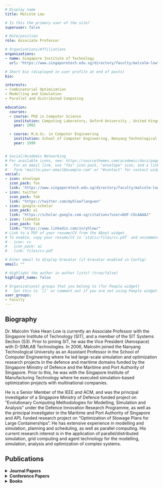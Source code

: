 ```yaml
---
# Display name
title: Malcolm Low

# Is this the primary user of the site?
superuser: false

# Role/position
role: Associate Professor

# Organizations/Affiliations
organizations:
- name: Singapore Institute of Technology
  url: "https://www.singaporetech.edu.sg/directory/faculty/malcolm-low"

# Short bio (displayed in user profile at end of posts)
bio: 

interests:
- Combinatorial Optimization
- Modelling and Simulation
- Parallel and Distributed Computing

education:
  courses:
  - course: PhD in Computer Science
    institution: Computing Laboratory, Oxford University , United Kingdom
    year: 2002

  - course: M.A.Sc. in Computer Engineering
    institution: School of Computer Engineering, Nanyang Technological University , Singapore
    year: 1999


# Social/Academic Networking
# For available icons, see: https://sourcethemes.com/academic/docs/page-builder/#icons
#   For an email link, use "fas" icon pack, "envelope" icon, and a link in the
#   form "mailto:your-email@example.com" or "#contact" for contact widget.
social:
- icon: envelope
  icon_pack: fas
  link: 'https://www.singaporetech.edu.sg/directory/faculty/malcolm-low'
- icon: twitter
  icon_pack: fab
  link: "https://twitter.com/myhlow?lang=en"
- icon: google-scholar
  icon_pack: ai
  link: "https://scholar.google.com.sg/citations?user=bDF-COcAAAAJ"
- icon: linkedin
  icon_pack: fab
  link: "https://www.linkedin.com/in/yhlow/"
# Link to a PDF of your resume/CV from the About widget.
# To enable, copy your resume/CV to `static/files/cv.pdf` and uncomment the lines below.
# - icon: cv
#   icon_pack: ai
#   link: files/cv.pdf

# Enter email to display Gravatar (if Gravatar enabled in Config)
email: ""

# Highlight the author in author lists? (true/false)
highlight_name: false

# Organizational groups that you belong to (for People widget)
#   Set this to `[]` or comment out if you are not using People widget.
user_groups:
- Faculty
---
```


## <span style="font-size: 1.25rem  ;">**Biography**</span>

<span style="font-size: 0.9rem  ;">Dr. Malcolm Yoke Hean Low is currently an Associate Professor with the Singapore Institute of Technology (SIT), and a member of the SIT Systems Section (S3). Prior to joining SIT, he was the Vice President (Aerospace) with D-SIMLAB Technologies. In 2006, Malcolm joined the Nanyang Technological University as an Assistant Professor in the School of Computer Engineering where he led large-scale simulation and optimization research projects in the defence and maritime domains funded by the Singapore Ministry of Defence and the Maritime and Port Authority of Singapore. Prior to this, he was with the Singapore Institute of Manufacturing Technology where he executed simulation-based optimization projects with multinational companies.

He is a Senior Member of the IEEE and ACM, and was the principal investigator of a Singapore Ministry of Defence funded project on “Evolutionary Computing Methodologies for Modelling, Simulation and Analysis” under the Defence Innovation Research Programme, as well as the principal investigator in the Maritime and Port Authority of Singapore and APL funded research project on “Optimization of Stowage Plans for Large Containerships”. He has extensive experience in modelling and simulation, planning and scheduling, as well as parallel computing. His current research interest is in the application of parallel/distributed simulation, grid computing and agent technology for the modelling, simulation, analysis and optimization of complex systems.</span>

## <span style="font-size: 1.25rem  ;">**Publications**</span>
<details>
  <summary><strong>Journal Papers</strong></summary>

  - <span style="font-size: 0.9rem;">Shin Siang Choong, Li-Pei Wong, Malcolm Yoke Hean Low, Chin Soon Chong, “A Bee Colony Optimization Algorithm with a Sequential-Pattern-Mining-based Pruning Strategy for the Traveling Salesman Problem”, International Journal of Bio-Inspired Computation, Vol. 15, No. 4, pp. 239-253, July 2020.</span>
  - <span style="font-size: 0.9rem;">Mojtaba Shakeri, Malcolm Yoke Hean Low, Stephen John Turner, Eng Wah Lee, “An Efficient Incremental Evaluation Function for Optimizing Truck Scheduling in a Resource-constrained Crossdock Using Metaheuristics”, Expert Systems with Applications, Vol. 45, No. 1, pp. 172-184, March 2016.</span>
  - <span style="font-size: 0.9rem;">Mojtaba Shakari, Malcolm Yoke Hean Low, Stephen John Turner, Eng Wah Lee. ""A Robust Two-Phase Heuristic Algorithm for the Truck Scheduling Problem in a Resource-Constrained Crossdock Computers & Operations Research"". Computers & Operations Research, Vol. 39, No. 11, pp. 2564-2577, 2012.</span>
  - <span style="font-size: 0.9rem;">Fanchao Zeng, James Decraene, Malcolm Yoke Hean Low, Suiping Zhou, Wentong Cai. ""Evolving Optimal and Diversified Military Operational Plan for Computational Red Teaming"". IEEE Systems Journal. Vol. 6, No. 3, pp. 499-509, September 2012.</span>
  - <span style="font-size: 0.9rem;">Fanchao Zeng, James Decraene, Malcolm Yoke Hean Low, Suiping Zhou, Wentong Cai. "Diversity-driven Self-Adaptation in Evolutionary Algorithms" Intelligent Control and Computer Engineering, Lecture Notes in Electrical Engineering Series, Volume 70, pp. 95-106, 2011.</span>
  - <span style="font-size: 0.9rem;">Xi Guo, Shell Ying Huang, Wen Jing Hsu and Malcolm Yoke Hean Low. ""Dynamic Yard Crane Dispatching in Container Terminals with Predicted Vehicle Arrival Information"". Advanced Engineering Informatics, Vol. 35, No. 3, pp. 472-484, August 2011.</span>
  - <span style="font-size: 0.9rem;">Malcolm Yoke Hean Low, Min Zeng, Wen Jing Hsu, Shell Ying Huang, Fan Liu and Cho Aye Win. ""Improving Safety and Stability of Large Containerships in Automated Stowage Planning"". IEEE System Journal, Vol. 5, No. 1, pp. 50-60, March 2011.</span>
  - <span style="font-size: 0.9rem;">Li-Pei Wong, Chi Yung Puan, Malcolm Yoke Hean Low, Chin Soon Chong, Yi Wen Wong. ""Bee Colony Optimization Algorithm with Big Valley Landscape Exploitation for Job Shop Scheduling Problems"". International Journal of Bio-Inspired Computing, Vol. 2, No. 2, pp. 85-99, 2010.</span>
  - <span style="font-size: 0.9rem;">Hequen Sun, Malcolm Yoke Hean Low, Wenjing Hsu and Jagath Rajapakse, ""RecMotif: A Novel Fast Algorithm for Weak Motif Discovery"", BMC Bioinformatics, Vol. 11, Suppl. 11:S8, 2010.</span>
  - <span style="font-size: 0.9rem;">Sui Ping Zhou, Dan Chen, Wentong Cai, Lin Bo Luo, Malcolm Yoke Hean Low, Feng Tian, Su Haan Tay, Wee Sze Ong and Benjamin D. Hamilton, ""Crowd Modeling and Simulation Technologies"". ACM Transactions on Modeling and Computer Simulation (TOMACS), Vol. 20, No. 4, October 2010.</span>
  - <span style="font-size: 0.9rem;">Muzhou Xiong, Michael Lees, Wentong Cai, Suiping Zhou and Malcolm Yoke Hean Low. ""Analysis of an Efficient Rule-based Motion Planning System for Simulating Human Crowds"". The Visual Computer, Vol. 26, No. 5, pp. 367-383, May 2010.</span>
  - <span style="font-size: 0.9rem;">Zhengping Li, Malcolm Yoke Hean Low and Yan Guan Lim. ""Optimal Decision-making on Product Allocation for Crossdocking and Warehousing Operations"". International Journal of Services Operations and Informatics, Vol. 4, No.4, pp. 352–365, 2009.</span>
  - <span style="font-size: 0.9rem;">Li Pei Wong, Malcolm Yoke Hean Low and Chin Soon Chong. ""Bee Colony Optimization with Local Search for Traveling Salesman Problem"". International Journal on Artificial Intelligence Tools, Vol. 19, No. 3, pp. 305-334, 2010. 2009.</span>
  - <span style="font-size: 0.9rem;">Linbo Luo, Suiping Zhou, Wentong Cai, Malcolm Yoke Hean Low, Feng Tian, Yongwei Wang and Xian Xiao. ""Agent-based Human Behavior Modeling for Crowd Simulation"". Computer Animation and Virtual World, Vol. 19, No. 3-4, pp. 271-281, 2008.</span>
  - <span style="font-size: 0.9rem;">Peter Lendermann, Stephen John Turner, Malcolm Yoke Hean Low, Boon Ping Gan, Nirupam Julka, Lai Peng Chan, Wen-tong Cai, Loo Hay Lee, E. P. Chew, S. Y. Teng and L. F. McGinnis. ""An Integrated and Adaptive Decision-Support Framework for High-Tech Manufacturing and Service Networks"", Journal of Simulation, Vol. 1/2, pp. 69-79, 2007.</span>
  - <span style="font-size: 0.9rem;">Simon J. E. Taylor, Xiaoguang Wang, Stephen John Turner and Malcolm Yoke Hean Low, ""Integrating Heterogeneous Distributed COTS Discrete-Event Simulation Packages: An Emerging Standards-based Approach"", IEEE Transactions on System, Man and Cybernetics. Part A: Systems and Humans, Vol. 36, No. 1, pp. 109-122, Jan 2006.</span>
  - <span style="font-size: 0.9rem;">Malcolm Yoke Hean Low, Boon Ping Gan, Junhu Wei, Xiao-Guang Wang, Stephen John Turner and Wen-tong Cai. ""Shared State Synchronization for HLA-Based Distributed Simulation"", Simulation: Transactions of the Society for Modeling and Simulation International, Vol. 82, No. 8, pp. 511-521, August 2006.</span>
  - <span style="font-size: 0.9rem;">Xiaoguang Wang, Stephen John Turner, Malcolm Yoke Hean Low, and Boon Ping Gan. ""Optimistic Synchronization in HLA Based Distributed Simulation"", Simulation: Transactions of the Society for Modeling and Simulation International, Vol. 81, No. 4, pp. 279-291, July 2005.</span>
  - <span style="font-size: 0.9rem;">Dan Chen, Stephen John Turner, Wentong Cai, Boon Ping Gan, Malcolm Yoke Hean Low, ""Algorithms for HLA-based Distributed Simulation Cloning"", ACM Transactions on Modeling and Computer Simulation, Vol. 15, Issue 4, pp 316-345, Oct. 2005.</span>
  - <span style="font-size: 0.9rem;">Wentong Cai, Zijing Yuan, Malcolm Yoke Hean Low and Stephen John Turner. ""Federate Migration in HLA-based Simulation"", Future Generation Computer Systems, Vol. 21, No. 1, pp. 87-95, Jan 2005.</span>
  - <span style="font-size: 0.9rem;">Boon Ping Gan, Yoke Hean Low, Wentong Cai, Stephen J. Turner, Sanjay Jain, Wen Jing Hsu, Shell Ying Huang. “The Development of Conservative Super-step Protocols for Shared Memory Multiprocessor Systems”, Parallel and Distributed Computing Practices, 2001, Vol. 4, No. 1, pp. 1-17.</span>
  - <span style="font-size: 0.9rem;">Yoke-Hean Low, Chu-Cheow Lim, Wentong Cai, Shell-Ying Huang, Wen-Jing Hsu, Sanjay Jain, and Stephen J. Turner. ""Survey of Languages and Runtime Libraries for Parallel Discrete Event Simulation"", Simulation and Transactions of the Society for Computer Simulation (SCS), Joint Special Issue on Parallel and Distributed Simulation, Vol. 72, No. 3, March 1999, pp. 170-186.</span>
  - <span style="font-size: 0.9rem;">Alfred CK Heng, Malcolm YH Low, ""Loop Parallelisation Tool for Message-Passing Systems"", Microprocessors and Microsystems Journal, M20/07, pp. 409-421, March 1997.</span>
</details>
<details>
  <summary><strong>Conference Papers</strong></summary>
  - <span style="font-size: 0.9rem ;">David Lin and Malcolm Yoke Hean Low, “Concept Design of a System Architecture for a Manufacturing Cyber-physical Digital Twin System”, 2020 International Conference on Industrial Engineering & Engineering Management (IEEM2020), 14-17 December 2020, Singapore.</span>

  - <span style="font-size: 0.9rem ;">Sim Mun Hon, Malcolm Yoke Hean Low, Chin Soon Chong, and Mojtaba Shakeri, “Job Shop Scheduling Problem Neural Network Solver with Dispatching Rules,”, 2020 International Conference on Industrial Engineering and Engineering Management (IEEM2020), 14-17 December 2020, Singapore.</span>

  - <span style="font-size: 0.9rem ;">Weidong Lin and Malcolm Yoke Hean Low, “Concept and Implementation of a Cyber-physical Digital Twin for a SMT Line”, In Proceedings of the 2019 International Conference on Industrial Engineering & Engineering Management (IEEM2019), pp. 1455-1459, 15-18 December 2019, Macau.</span>

  - <span style="font-size: 0.9rem ;">Weidong Lin, Malcolm Yoke Hean Low, Yih Tng Chong and Ching Leong Teo, “Application of SIRI for Industry 4.0 Maturity Assessment and Analysis”, In Proceedings of the 2019 International Conference on Industrial Engineering & Engineering Management (IEEM2019), 15-18 December 2019, Macau.</span>

  - <span style="font-size: 0.9rem ;">Kian Ann Chan, Mack Jia Jia Pan, Beng Tee Chua, Xiu Ming Hu and Malcolm Yoke Hean Low, “Resources Optimisation in New Hospital Central Kitchen Design – A Discrete Event Simulation Approach”, In Proceedings of the 19th Asia Simulation Conference (AsiaSim 2019), pp. 251-259, 30 October – 1 November 2019, Singapore.</span>

  - <span style="font-size: 0.9rem ;">Samuel Seah, Detlev Remy and Malcolm Yoke Hean Low, “Hotel Revenue Management Simulation System (HRMSS)”, In Proceedings of the 20th IEEE/ACIS International Conference on Software Engineering, Artificial Intelligence, Networking and Parallel/Distributed Computing (SNPD 2019), 8-11 July 2019, Toyama, Japan.</span>

  - <span style="font-size: 0.9rem ;">Larry Ruohua Zhu, Jun Hong Tong, Malcolm Yoke Hean Low, Ben Hsin Lau, Mary Xiaorong Chen and Zhengkui Wang, “An Automated Staff Roster Planning System (SRPS) For Healthcare Industry”, In Proceedings of the 20th IEEE/ACIS International Conference on Software Engineering, Artificial Intelligence, Networking and Parallel/Distributed Computing (SNPD 2019), pp. 167-172, 8-11 July 2019, Toyama, Japan.</span>

  - <span style="font-size: 0.9rem ;">Weidong Lin, Malcolm Yoke Hean Low, Yih Tng Chong and Ching Leong Teo. “Integrated Cyber Physical Simulation Modelling Environment for Manufacturing 4.0”, in Proceedings of the 2018 IEEE International Conference on Industrial Engineering and Engineering Management (IEEM). pp. 1861-1865, December 16-19, 2018, Bangkok, Thailand.</span>

  - <span style="font-size: 0.9rem ;">Wei Jie Phua, Malcolm Yoke Hean Low, Neelakantam Venkatarayalu and Jared Koh, “NFC-based Smart Notification System for Hospital Discharge Process and Bed Management”, In Proceedings of the IEEE International Conference on Service Operations and Logistics, and Informatics (SOLI 2018). pp. 143-147, July 31 – August 2, 2018, Singapore.</span>

  - <span style="font-size: 0.9rem ;">Peter Lendermann, Annamalai Thirunavukkarasu, Malcolm Yoke Hean Low and Leon F. McGinnis. “Initial Provisioning and Spare Parts Inventory Network Optimisation in a Multi-Maintenance Base Environment”, In Proceedings of the 2012 Winter Simulation Conference. pp. 1445-1454, December 9-12, 2012, Berlin, Germany.</span>

  - <span style="font-size: 0.9rem ;">Nasri Othman, James Decraene, Wentong Cai, Nan Hu, Malcolm Yoke Hean Low, and Alexandre Gouaillard. “Simulation-based Optimization of StarCraft Tactical AI through Evolutionary Computation”, In Proceedings of the 2012 IEEE Conference on Computational Intelligence and Games. pp. 394-401, September 11-14, 2012, Granada, Spain.</span>

  - <span style="font-size: 0.9rem ;">Fanchao Zeng, Decraene James, Malcolm Yoke Hean Low, Wentong Cai and Philip Hingston. “Studies of Pareto-based Multi-objective Competitive Coevolutionary Dynamics”. In Proceedings of the 2011 IEEE Congress on Evolutionary Computation. pp. 2383-2390, June 5-8, 2011, New Orleans, Louisiana, USA.</span>

  - <span style="font-size: 0.9rem ;">Fanchao Zeng, James Decraene, Malcolm Low, Wentong Cai, Suiping Zhou and Philip Hingston. “High-dimensional Objective-based Data Farming”. In Proceedings of the 2011 IEEE Symposium on Computational Intelligence for Security and Defence Applications. pp. 80-87, 11-15 April 2011, Paris, France.</span>

  - <span style="font-size: 0.9rem ;">James Decraene, Malcolm Yoke Hean Low, Fanchao Zeng, Suiping Zhou and Wentong Cai, “Automated Modeling and Analysis of Agent-based Simulations using the CASE Framework”, 2010 11th International Conference on Control, Automation, Robotics and Vision (ICARCV 2010). pp. 346-351, December 5-8th, 2010, Singapore.</span>

  - <span style="font-size: 0.9rem ;">Min Zeng, Malcolm Yoke Hean Low, Wen Jing Hsu, Shell Ying Huang, Fan Liu and Cho Aye Win. “Automated Stowage Planning for Large Containership with Improved Safety and Stability”. In Proceedings of the 2010 Winter Simulation Conference. pp. 1976-1989, December 5-8th, 2010, Baltimore, MD, USA.</span>

  - <span style="font-size: 0.9rem ;">James Decraene, Mahinthan Chandramohan, Malcolm Yoke Hean Low and Chwee Seng Choo. “Evolvable Simulations Applied to Automated Red Teaming: A Preliminary Study”. In Proceedings of the 2010 Winter Simulation Conference. pp. 1444-1455, December 5-8th, 2010, Baltimore, MD, USA.</span>

  - <span style="font-size: 0.9rem ;">Hequen Sun, Malcolm Yoke Hean Low, Wenjing Hsu and Jagath Rajapakse, “ListMotif: A Time and Memory Efficient Algorithm for Weak Motif Discovery”, IEEE 2010 International Conference on Intelligent Systems and Knowledge Engineering (ISKE2010), November 15-16, 2010, Hangzhou, China.</span>

  - <span style="font-size: 0.9rem ;">Mojtaba Shakeri, Malcolm Yoke Hean Low, and Eng Wah Lee, “Development of a Novel Resource-Constrained Crossdocking Model for the Truck Scheduling Problem”, 15th IEEE International Conference on Emerging Technologies and Factory Automation, pp. 1-9, September 15-16, 2010, Bilbao, Spain.</span>

  - <span style="font-size: 0.9rem ;">James Decraene, Yong Yong Cheng, Malcolm Yoke Hean Low, Suiping Zhou and Wentong Cai. “Evolving Agent-based Simulations in the Clouds.” Proceedings of Third International Workshop on Advanced Computational Intelligence (IWACI2010), pp. 244 – 249, August 25-27, 2010, Suzhou, Jiangsu, China.</span>

  - <span style="font-size: 0.9rem ;">Fanchao Zeng, James Decraene, Malcolm Yoke Hean Low, Philip Hingston, Wentong Cai, Suiping Zhou, Mahinthan Chandramohan. “Autonomous Bee Colony Optimization for Multi-objective Function”. In Proceedings of the 2010 IEEE World Congress on Computational Intelligence, pp. 1-8, July 18-23, 2010, Barcelona, Spain.</span>

  - <span style="font-size: 0.9rem ;">Mojtaba Shakeri, Malcolm Yoke Hean Low, Zhengping Li, Eng Wah Lee, “Two Efficient Constructive Heuristics for Scheduling Trucks at Crossdocking Terminals”, 2010 IEEE International Conference on Service Operations and Logistics, and Informatics, pp. 177-182, July 15-17, 2010, Qingdao, China.</span>

  - <span style="font-size: 0.9rem ;">Muzhou Xiong, Michael Lees, Wentong Cai, Suiping Zhou, Malcolm Yoke Hean Low. “Hybrid Modelling of Crowd Simulation”. In Proceedings of the International Conference on Computational Science 2010 (ICCS 2010), Amsterdam, the Netherlands, May 31 – Jun 2, 2010.</span>

  - <span style="font-size: 0.9rem ;">James Decraene, Malcolm Yoke Hean Low, Fanchao Zeng, Suiping Zhou and Wentong Cai. “Research Advances in Automated Red Teaming”. In Proceedings of the 2010 Military Modelling & Simulation Symposium. pp. 145-152, April 11-15, 2010, Orlando, FL, USA.</span>

  - <span style="font-size: 0.9rem ;">James Decraene, Mark Anderson and Malcolm Yoke Hean Low. “Maritime Counter-Piracy Study using Agent-Based Simulations”. In Proceedings of the 2010 Annual Simulation Symposium. pp. 82-89, April 11-15, 2010, Orlando, FL, USA.</span>

  - <span style="font-size: 0.9rem ;">Min Zeng, Malcolm Yoke Hean Low, Wen Jing Hsu, Shell Ying Huang, Fan Liu and Cho Aye Win. “Improving Ship Stability in Automated Stowage Planning for Large Containerships”. In Proceedings of the 2010 IAENG International Conference on Industrial Engineering. pp. 1838-1843, 17-19 March, 2010, Hong Kong.</span>

  - <span style="font-size: 0.9rem ;">James Decraene, Mahinthan Chandramohan, Malcolm Yoke Hean Low and Chwee Seng Choo. “Evolvable Simulations Applied to Automated Red Teaming: A Preliminary Study”. In Proceedings of the 2010 Winter Simulation Conference. pp. 1444-1455, December 5-8th, 2010, Baltimore, MD, USA.</span>

  - <span style="font-size: 0.9rem ;">Hequen Sun, Malcolm Yoke Hean Low, Wenjing Hsu and Jagath Rajapakse, “ListMotif: A Time and Memory Efficient Algorithm for Weak Motif Discovery”, IEEE 2010 International Conference on Intelligent Systems and Knowledge Engineering (ISKE2010), November 15-16, 2010, Hangzhou, China.</span>

  - <span style="font-size: 0.9rem ;">Mojtaba Shakeri, Malcolm Yoke Hean Low, and Eng Wah Lee, “Development of a Novel Resource-Constrained Crossdocking Model for the Truck Scheduling Problem”, 15th IEEE International Conference on Emerging Technologies and Factory Automation, pp. 1-9, September 15-16, 2010, Bilbao, Spain.</span>

  - <span style="font-size: 0.9rem ;">James Decraene, Yong Yong Cheng, Malcolm Yoke Hean Low, Suiping Zhou and Wentong Cai. “Evolving Agent-based Simulations in the Clouds.” Proceedings of Third International Workshop on Advanced Computational Intelligence (IWACI2010), pp. 244 – 249, August 25-27, 2010, Suzhou, Jiangsu, China.</span>

  - <span style="font-size: 0.9rem ;">Fanchao Zeng, James Decraene, Malcolm Yoke Hean Low, Philip Hingston, Wentong Cai, Suiping Zhou, Mahinthan Chandramohan. “Autonomous Bee Colony Optimization for Multi-objective Function”. In Proceedings of the 2010 IEEE World Congress on Computational Intelligence, pp. 1-8, July 18-23, 2010, Barcelona, Spain.</span>

  - <span style="font-size: 0.9rem ;">Mojtaba Shakeri, Malcolm Yoke Hean Low, Zhengping Li, Eng Wah Lee, “Two Efficient Constructive Heuristics for Scheduling Trucks at Crossdocking Terminals”, 2010 IEEE International Conference on Service Operations and Logistics, and Informatics, pp. 177-182, July 15-17, 2010, Qingdao, China.</span>

  - <span style="font-size: 0.9rem ;">Muzhou Xiong, Michael Lees, Wentong Cai, Suiping Zhou, Malcolm Yoke Hean Low. “Hybrid Modelling of Crowd Simulation”. In Proceedings of the International Conference on Computational Science 2010 (ICCS 2010), Amsterdam, the Netherlands, May 31 – Jun 2, 2010.</span>

  - <span style="font-size: 0.9rem ;">James Decraene, Malcolm Yoke Hean Low, Fanchao Zeng, Suiping Zhou and Wentong Cai. “Research Advances in Automated Red Teaming”. In Proceedings of the 2010 Military Modelling & Simulation Symposium. pp. 145-152, April 11-15, 2010, Orlando, FL, USA.</span>

  - <span style="font-size: 0.9rem ;">James Decraene, Mark Anderson and Malcolm Yoke Hean Low. “Maritime Counter-Piracy Study using Agent-Based Simulations”. In Proceedings of the 2010 Annual Simulation Symposium. pp. 82-89, April 11-15, 2010, Orlando, FL, USA.</span>

  - <span style="font-size: 0.9rem ;">Min Zeng, Malcolm Yoke Hean Low, Wen Jing Hsu, Shell Ying Huang, Fan Liu and Cho Aye Win. “Automated Stowage Planning for Large Containership with Improved Safety and Stability”. In Proceedings of the 2010 Winter Simulation Conference. pp. 1976-1989, December 5-8th, 2010, Baltimore, MD, USA.</span>

  - <span style="font-size: 0.9rem ;">James Decraene, Mahinthan Chandramohan, Malcolm Yoke Hean Low and Chwee Seng Choo. “Evolvable Simulations Applied to Automated Red Teaming: A Preliminary Study”. In Proceedings of the 2010 Winter Simulation Conference. pp. 1444-1455, December 5-8th, 2010, Baltimore, MD, USA.</span>

  - <span style="font-size: 0.9rem ;">Hequen Sun, Malcolm Yoke Hean Low, Wenjing Hsu and Jagath Rajapakse, “ListMotif: A Time and Memory Efficient Algorithm for Weak Motif Discovery”, IEEE 2010 International Conference on Intelligent Systems and Knowledge Engineering (ISKE2010), November 15-16, 2010, Hangzhou, China.</span>

  - <span style="font-size: 0.9rem ;">Mojtaba Shakeri, Malcolm Yoke Hean Low, and Eng Wah Lee, “Development of a Novel Resource-Constrained Crossdocking Model for the Truck Scheduling Problem”, 15th IEEE International Conference on Emerging Technologies and Factory Automation, pp. 1-9, September 15-16, 2010, Bilbao, Spain.</span>

  - <span style="font-size: 0.9rem ;">James Decraene, Yong Yong Cheng, Malcolm Yoke Hean Low, Suiping Zhou and Wentong Cai. “Evolving Agent-based Simulations in the Clouds.” Proceedings of Third International Workshop on Advanced Computational Intelligence (IWACI2010), pp. 244 – 249, August 25-27, 2010, Suzhou, Jiangsu, China.</span>

  - <span style="font-size: 0.9rem ;">Fanchao Zeng, James Decraene, Malcolm Yoke Hean Low, Philip Hingston, Wentong Cai, Suiping Zhou, Mahinthan Chandramohan. “Autonomous Bee Colony Optimization for Multi-objective Function”. In Proceedings of the 2010 IEEE World Congress on Computational Intelligence, pp. 1-8, July 18-23, 2010, Barcelona, Spain.</span>

  - <span style="font-size: 0.9rem ;">Mojtaba Shakeri, Malcolm Yoke Hean Low, Zhengping Li, Eng Wah Lee, “Two Efficient Constructive Heuristics for Scheduling Trucks at Crossdocking Terminals”, 2010 IEEE International Conference on Service Operations and Logistics, and Informatics, pp. 177-182, July 15-17, 2010, Qingdao, China.</span>

  - <span style="font-size: 0.9rem ;">Muzhou Xiong, Michael Lees, Wentong Cai, Suiping Zhou, Malcolm Yoke Hean Low. “Hybrid Modelling of Crowd Simulation”. In Proceedings of the International Conference on Computational Science 2010 (ICCS 2010), Amsterdam, the Netherlands, May 31 – Jun 2, 2010.</span>

  - <span style="font-size: 0.9rem ;">James Decraene, Malcolm Yoke Hean Low, Fanchao Zeng, Suiping Zhou and Wentong Cai. “Research Advances in Automated Red Teaming”. In Proceedings of the 2010 Military Modelling & Simulation Symposium. pp. 145-152, April 11-15, 2010, Orlando, FL, USA.</span>

  - <span style="font-size: 0.9rem ;">James Decraene, Mark Anderson and Malcolm Yoke Hean Low. “Maritime Counter-Piracy Study using Agent-Based Simulations”. In Proceedings of the 2010 Annual Simulation Symposium. pp. 82-89, April 11-15, 2010, Orlando, FL, USA.</span>
  - <span style="font-size: 0.9rem ;">Linbo Luo, Sui Ping Zhou, Wentong Cai, Malcolm Yoke Hean Low, Feng Tian, Yongwei Wang, Xian Xiao and Dan Chen. “Agent-based Human Behaviour Modeling for Crowd Simulation”. In Proceedings of the International Conference on Computer Animation and Social Agents (CASA 2008), September 1-3, 2008, KAIST, Daejeon, Korea.</span>

  - <span style="font-size: 0.9rem ;">Li Pei Wong, Malcolm Yoke Hean Low and Chin Soon Chong. “Bee Colony Optimization with Local Search for Traveling Salesman Problem”. In Proceedings of the 6th IEEE International Conference on Industrial Informatics (INDIN08), pp. 1019-1025, July 13-16, 2008, Daejeon, Korea.</span>

  - <span style="font-size: 0.9rem ;">Zhengping Li, Malcolm Yoke Hean Low, Yan Guan Lim and Bin Ma. “Optimal Decision-making on Product Ranking For Crossdocking/Warehousing Operations”. In Proceedings of the 6th IEEE International Conference on Industrial Informatics (INDIN08), pp. 871-876, July 13-16, 2008, Daejeon, Korea.</span>

  - <span style="font-size: 0.9rem ;">Mojtaba Shakeri, Malcolm Yoke Hean Low and Zhengping Li. “A Generic Model for Crossdock Truck Scheduling and Truck-to-Door Assignment Problems”. In Proceedings of the 6th IEEE International Conference on Industrial Informatics (INDIN08), pp. 857-864, July 13-16, 2008, Daejeon, Korea.</span>

  - <span style="font-size: 0.9rem ;">Li Pei Wong, Malcolm Yoke Hean Low and Chin Soon Chong. “A Bee Colony Optimization Algorithm for Traveling Salesman Problem”. In Proceedings of the 2nd Asia Modelling Symposium (AMS 2008), pp. 818-823, May 13-15, 2008, Kuala Lumpur, Malaysia.</span>

  - <span style="font-size: 0.9rem ;">Heiko Aydt, Stephen John Turner, Wentong Cai, Malcolm Yoke Hean Low. “Symbiotic Simulation Systems: An Extended Definition Motivated by Symbiosis in Biology”. In Proceedings of the 22nd Workshop on Principles of Advanced and Distributed Simulation, pp. 106-116, 2008.</span>

  - <span style="font-size: 0.9rem ;">Heiko Aydt, Stephen John Turner, Wentong Cai, Malcolm Yoke Hean Low, Peter Lendermann, Boon Ping Gan. “Symbiotic simulation Control in Semiconductor Manufacturing”. In Proceedings of the 2008 International Conference on Computational Science, pp. 26-35, 2008.</span>

  - <span style="font-size: 0.9rem ;">Malcolm Yoke Hean Low, Stephen John Turner, Lai Peng Chan, Peter Lendermann, Steve Buckley, Ding Ling and Hai Liang Peng. “Symbiotic Simulation for Business Process Re-Engineering in High-tech Manufacturing and Service Networks”. In Proceedings of the 2007 Winter Simulation Conference, pp. 586-576, December 9-12, 2007, Washington, DC, USA.</span>

  - <span style="font-size: 0.9rem ;">Simon J. E. Taylor, Navonil Mustafee, Steffen Strassburger, Stephen J. Turner, Malcolm Yoke Hean Low, John Ladbrook. “The SISO CSPI PDG Standard for Commercial Off-the-shelf Simulation Package Interoperability Reference Models”. In Proceedings of the 2007 Winter Simulation Conference, pp. 594-602, December 9-12, 2007, Washington, DC, USA.</span>

  - <span style="font-size: 0.9rem ;">Malcolm Yoke Hean Low, Liu Weiguo, Bertil Schmidt. “A Parallel BSP Algorithm for Irregular Dynamic Programming”. In Proceedings of the 7th International Symposium on Advanced Parallel Processing Technologies, Springer-Verlag Lecture Notes in Computer Science 4847, pp. 151-160, November 22-23, 2007, Guangzhou, China.</span>

  - <span style="font-size: 0.9rem ;">Xi Guo, Shell Ying Huang, Wenjing Hsu, Malcolm Yoke Hean Low, Tian Heong Chan, Jiang Hong Liu. “Vehicle Dispatching with Real Time Location Information in Container Terminals”. In Proceedings of the 2007 European Modeling and Simulation Symposium, October 4-6, 2007, Bergeggi, Italy.</span>

  - <span style="font-size: 0.9rem ;">Chin Soon Chong, Malcolm Yoke Hean Low, Appa Iyer Sivakumar, Kheng Leng Gay. “Using A Bee Colony Algorithm for Neighbourhood Search in Job Shop Scheduling Problems”. In Proceedings of the 2007 European Conference on Modelling and Simulation, pp. 459-465, June 4-6, 2007, Prague, Czech Republic.</span>

  - <span style="font-size: 0.9rem ;">Malcolm Yoke Hean Low, Wentong Cai, Suiping Zhou. “A Federated Agent-Based Crowd Simulation Architecture”. In Proceedings of the 2007 European Conference on Modelling and Simulation, pp. 188-194, June 4-6, 2007, Prague, Czech Republic.</span>

  - <span style="font-size: 0.9rem ;">Chong Chin Soon, Malcolm Yoke Hean Low, Appa Iyer Sivakumar and Kheng Leng Gay. “A Bee Colony Optimization Algorithm to Job Shop Scheduling”. In Proceedings of the 2006 Winter Simulation Conference, pp. 1954-1961, December 3-6, 2006, Monterey, CA USA.</span>

  - <span style="font-size: 0.9rem ;">Simon J. E. Taylor, Stephen John Turner, Malcolm Yoke Hean Low, Xiaoguang Wang, Steffen Strassburger and John Ladbrook. “Developing Interoperability Standards for Distributed Simulation and COTS Simulation Packages with CSPI PDG”. In Proceedings of the 2006 Winter Simulation Conference, pp. 1101-1110, December 3-6, 2006, Monterey, CA USA.</span>

  - <span style="font-size: 0.9rem ;">Li Zhengping, Sim Cheng Hwee and Malcolm Yoke Hean Low. “A Survey of Emergent Behavior and Its Impacts in Agent-based Systems”. In Proceedings of the 4th International IEEE Conference on Industrial Informatics (INDIN’06), August 16-18, 2006.</span>

  - <span style="font-size: 0.9rem ;">Malcolm Yoke Hean Low, Stephen John Turner. “Using Web Services and Business Process Execution Language for HLA-based Distributed Supply-chain Simulation”. In Proceedings of the UK Operational Research Society Simulation Workshop 2006 (SW06), March 28-29, 2006, UK.</span>

  - <span style="font-size: 0.9rem ;">Chin Soon Chong, Malcolm Yoke Hean Low, Appa Iyer Sivakumar, Kheng Leng Gay. “Using Simulation based Approach to Improve on the Mean Cycle Time Performance of Dispatching Rules”. In Proceedings of the 2005 Winter Simulation Conference, pp. 2194-2202, December 4-7, 2005, Orlando, FL USA.</span>

  - <span style="font-size: 0.9rem ;">Peter Lendermann, Malcolm Yoke Hean Low, Boon Ping Gan, Nirupam Julka, Lai Peng Chan et al. “An Integrated and Adaptive Decision-Support Framework for High-tech Manufacturing and Service Networks”. In Proceedings of the 2005 Winter Simulation Conference, pp. 2052-2062, December 4-7, 2005, Orlando, FL USA.</span>

  - <span style="font-size: 0.9rem ;">Boon Ping Gan, Peter Lendermann, Malcolm Yoke Hean Low, Stephen John Turner, Xiaoguang Wang, Simon J E Taylor. “Interoperating AutoSched AP Using the High Level Architecture”. In Proceedings of the 2005 Winter Simulation Conference, pp. 394-401, December 4-7, 2005, Orlando, FL USA.</span>

  - <span style="font-size: 0.9rem ;">Xiaoguang Wang, Stephen John Turner, Simon J E Taylor, Malcolm Yoke Hean Low, Boon Ping Gan. “A COTS Simulation Package Emulator (CSPE) for Investigating COTS Simulation Package Interoperability”. In Proceedings of the 2005 Winter Simulation Conference, pp. 402-411, December 4-7, 2005, Orlando, FL USA.</span>

  - <span style="font-size: 0.9rem ;">Boon Ping Gan, Simon J E Turner, Malcolm Yoke Hean Low, Xiaoguang Wang. “Using Manufacturing Process Flow for Time Synchronization in HLA-Based Simulation”. In Proceedings of the Ninth IEEE International Symposium on Distributed Simulation and Real-Time Applications (DS-RT 2005), pp. 148- 160, October 10-11, 2005.</span>

  - <span style="font-size: 0.9rem ;">Malcolm Yoke Hean Low, Mike Long Foong Liow, Peter Lendermann, Jurgen Potoradi, Long Kim Tng, Wai Khang Lim, Daniel Quadt. “Analysis of Lot Sizing and Planning Bucket Strategies for Semiconductor Backend Operation”. In Proceedings of the 2005 International Conference on Modeling and Analysis of Semiconductor Manufacturing (MASM), pp. 201-208, October 6-8, 2005, Singapore.</span>

  - <span style="font-size: 0.9rem ;">Malcolm Yoke Hean Low, Lye Kong Wei, Peter Lendermann, Stephen John Turner, Surya Leo, and Reman Chim. “An Agent-based Approach for Managing Symbiotic Simulation of Semiconductor Assembly and Test Operations”. In Proceedings of the 2005 International Conference on Autonomous Agent and Multiagent Systems (AAMAS), pp. 85-92, July 25-29, 2005, Utrecht, The Netherlands.</span>

  - <span style="font-size: 0.9rem ;">Simon J E Taylor, Stephen John Turner, Malcolm Yoke Hean Low. “The COTS Simulation Package Interoperability Product Development Group (CSPI-PDG)”. In Proceedings of the 2005 European Simulation Interoperability Workshop (EuroSIW 2005), 2005, pp. 05E-SIW-056.</span>

  - <span style="font-size: 0.9rem ;">Dan Chen, Stephen John Turner, Boon Ping Gan, Wentong Cai, Malcolm Yoke Hean Low, Junhu Wei. “Incremental HLA-based Distributed Simulation Cloning”. In Proceedings of the 2004 Winter Simulation Conference, pp. 386-394, December 5-8, 2004, Washington DC, USA.</span>

  - <span style="font-size: 0.9rem ;">Malcolm Yoke Hean Low, Yeong-Dae Kim and Tae-Eog Lee. “Due-date Oriented Dispatching Rules for Semiconductor Backend Operation”. In Proceedings of the 2004 Asia Pacific Management Conference, pp. 1043-1055, October 27-29, 2004, Daejeon, Korea.</span>

  - <span style="font-size: 0.9rem ;">Simon J E Taylor, Stephen John Turner and Malcolm Yoke Hean Low. “A Proposal for an Entity Transfer Specification Standard for COTS Simulation Package Interoperation”. In Proceedings of the European Simulation Interoperability Workshop 2004, Edinburgh, Scotland, June 28 – July 1, 2004, No. 04E-SIW-081.</span>

  - <span style="font-size: 0.9rem ;">Zijing Yuan, Wentong Cai, Malcolm Yoke Hean Low and Stephen J. Turner. “Federate Migration in HLA-based Simulation”. In Proceedings of the Workshop on HLA-Based Distributed Simulation on the Grid (DSGrid04), at the International Conference on Computational Science 2004 (ICCS 2004) DS-GRID2004, pp. 856-864, June 7-9, 2004, Krakow, Poland.</span>

  - <span style="font-size: 0.9rem ;">Stephen J. Turner, Xiaoguang Wang, Malcolm Yoke Hean Low and Boon Ping Gan. “Optimistic Synchronization in HLA Based Distributed Simulation”. In Proceedings of the 18th Workshop on Parallel and Distributed Simulation (PADS’04), pp. 123-130, May 16 – 19, 2004, Kufstein, Austria.</span>

  - <span style="font-size: 0.9rem ;">Xiaoguang Wang, Stephen J. Turner, Malcolm Yoke Hean Low and Boon Ping Gan. “A Generic Architecture for the Integration of COTS Packages with the HLA”. In Proceedings of the 2004 UK Operational Research Society Simulation Workshop, pp. 225-233, March 23-24, 2004.</span>

  - <span style="font-size: 0.9rem ;">Boon Ping Gan, Malcolm Yoke Hean Low, Junhu Wei, Xiaoguang Wang, Stephen John Turner, Wentong Cai. “Synchronization and Management of Shared State in HLA-based Distributed Simulation”. In Proceedings of the 2003 Winter Simulation Conference, pp. 847-854, 2003.</span>

  - <span style="font-size: 0.9rem ;">Malcolm Yoke Hean Low, Boon Ping Gan, Junhu Wei, Xiaoguang Wang, Stephen John Turner, Wentong Cai. “Implementation Issues for Shared State in HLA-based Distributed Simulation”. In Proceedings of the 15th European Simulation Symposium (ESS2003), pp. 5-13, October 26-29, 2003, Delft, The Netherlands.</span>

  - <span style="font-size: 0.9rem ;">Zijing Yuan, Wentong Cai and Malcolm Yoke Hean Low. “A Framework for Executing Parallel Simulation using RTI”. In Proceedings of the Seventh IEEE International Symposium on Distributed Simulation and Real Time Applications, pp. 12-19, October 23-25, 2003, Delft, The Netherlands.</span>

  - <span style="font-size: 0.9rem ;">Zheng Ping Li, Malcolm Yoke Hean Low and Arun Kumar. “A Framework for Multi-Agent System-Based Dynamic Supply Chain Coordination”. In Proceedings of the Agents at Work Workshop at the Second International Joint Conference on Autonomous Agents & Multi-Agent Systems, pp. 7-17, June 9-11, 2003, Melbourne, Australia.</span>

  - <span style="font-size: 0.9rem ;">Malcolm Yoke Hean Low. “Managing External Workload with BSP Time Warp”. In Proceedings of the 2002 Winter Simulation Conference, pp. 704-711, December 8-11, 2002, San Diego, USA.</span>

  - <span style="font-size: 0.9rem ;">Malcolm Yoke Hean Low. “Manufacturing Simulation using BSP Time Warp with Variable Numbers of Processors”. In Proceedings of the 2002 European Simulation Symposium, pp. 137-144, June 3-5, 2002, Dresden, Germany, 2002.</span>

  - <span style="font-size: 0.9rem ;">Malcolm Yoke Hean Low. “Dynamic Load-Balancing for BSP Time Warp”. In Proceedings of the 35th Annual Simulation Symposium, pp. 267-274, April 14-18, 2002, San Diego, California.</span>

  - <span style="font-size: 0.9rem ;">Malcolm Yoke Hean Low and David M. Nicol. “Consistent Modeling of Distributed Mutual Exclusion Protocol using Optimistic Simulation”. In Proceedings of the 15th Workshop on Parallel and Distributed Simulation (PADS 2001), pp. 137-144, May 15-18, 2001, Lake Arrowhead, California.</span>

  - <span style="font-size: 0.9rem ;">Malcolm Yoke Hean Low. “Adaptive BSP Time Warp”. In Proceedings of the Fifth UK Simulation Society Conference (UKSim 2001), pp. 14-20, March 28-30, 2001, Cambridge, UK.</span>

  - <span style="font-size: 0.9rem ;">Boon-Ping Gan, Yoke-Hean Low, Sanjay Jain, Stephen J. Turner, Wentong Cai, Wen Jing Hsu and Shell Ying Huang. “Load Balancing for Conservative Simulation on Shared Memory Multiprocessor Systems”. In Proceedings of the 14th Workshop on Parallel and Distributed Simulation (PADS 2000), pp. 139-146, May 28-31, 2000, Bologna, Italy, IEEE Press.</span>

  - <span style="font-size: 0.9rem ;">Yoke-Hean Low, Boon-Ping Gan, Sanjay Jain, Wentong Cai, Wen Jing Hsu and Shell Ying Huang, Stephen J. Turner. “A Parallel Discrete-Event Simulation of a Supply-chain in Semiconductor Industry”. In Proceedings of the 4th High Performance Computing (HPC) Asia 2000, May 14-17, 2000, Beijing, China.</span>

  - <span style="font-size: 0.9rem ;">Sanjay Jain, Boon Ping Gan, Chu-Cheow Lim, Yoke-Hean Low. “Bottleneck Based Modeling of Semiconductor Supply Chains”. In Proceedings of the International Conference on Modeling and Analysis of Semiconductor Manufacturing (MASM 2000), Tempe, Arizona, May 10-12, 2000.</span>

  - <span style="font-size: 0.9rem ;">Sanjay Jain, Chu-Cheow Lim, Boon-Ping Gan and Yoke-Hean Low. “Criticality of Detailed Modeling in Semiconductor Supply Chain Simulation”. In Proceedings of the 1999 Winter Simulation Conference (WSC’99), pp. 888-896, December 5-8, 1999, Phoenix, Arizona, USA.</span>

  - <span style="font-size: 0.9rem ;">Chu-Cheow Lim, Yoke-Hean Low, Boon-Ping Gan and Sanjay Jain. “Implementations of Dispatch Rules in Parallel Manufacturing Simulation”. In Proceedings of the 1998 Winter Simulation Conference (WSC ’98), pp. 1591-1597, December 13–16, 1998, Washington D.C. USA.</span>

  - <span style="font-size: 0.9rem ;">Chu-Cheow Lim, Yoke-Hean Low, Boon-Ping Gan, Stephen J. Turner, Sanjay Jain, Wentong Cai, Wen Jing Hsu and Shell Ying Huang. “A Parallel Discrete-Event Simulation of Wafer Fabrication Processes”. 3rd High Performance Computing (HPC) Asia 1998, pp. 1180-1189, September 22-25, 1998, Singapore.</span>

  - <span style="font-size: 0.9rem ;">Yoke-Hean Low, Chu-Cheow Lim, Boon-Ping Gan, Sanjay Jain, Wentong Cai, Wen Jing Hsu, Shell Ying Huang and Stephen J. Turner. “Conservative Parallel Simulation for Manufacturing System”. In Proceedings of the 8th International Parallel Computing Workshop (PCW’98), pp. 293-300, September 7-8, 1998, Singapore.</span>

  - <span style="font-size: 0.9rem ;">Chu-Cheow Lim, Yoke-Hean Low and Stephen J. Turner. “Relaxing SafeTime Computation of a Conservative Simulation Algorithm”. In Proceedings of the International Conference on Parallel and Distributed Processing Techniques and Applications (PDPTA ’98), pp. 1538-1545, July 1998, Las Vegas, USA, CSREA Press.</span>

  - <span style="font-size: 0.9rem ;">Chu-Cheow Lim and Yoke-Hean Low. “Building a Conservative Parallel Simulation with Existing Component Libraries”. In Proceedings of the 4th Workshop on Languages, Compilers and Run-Time Systems for Scalable Computers (LCR98), pp. 378-385, May 28-30, 1998, Carnegie Mellon University, Pittsburgh, PA, USA.</span>

  - <span style="font-size: 0.9rem ;">Stephen J. Turner, Chu-Cheow Lim, Yoke-Hean Low, Wentong Cai, Wen Jing Hsu and Shell Ying Huang. “A Methodology for Automating the Parallelization of Manufacturing Simulations”. In Proceedings of the 12th Workshop on Parallel and Distributed Simulation (PADS’98), pp. 126-133, May 26-29, 1998, Banff, Alberta, Canada.</span>

  - <span style="font-size: 0.9rem ;">Chu-Cheow Lim, Yoke-Hean Low, Wentong Cai, Wen Jing Hsu, Shell Ying Huang, Stephen J. Turner. “An Empirical Comparison of Runtime Systems for Conservative Parallel Simulation”. In Proceedings of the 2nd Workshop on Runtime Systems for Parallel Programming (RTSPP 1998), pp. 123-134, March 30, 1998, Also in Lecture Notes in Computer Science (No. 1388), Parallel and Distributed Processing, Jose Rolim (Ed.), Springer Verlag. Orlando, Florida, USA.</span>

  - <span style="font-size: 0.9rem ;">Dan Chen, Stephen John Turner, Boon Ping Gan, Wentong Cai, Malcolm Yoke Hean Low. “Management of Simulation Cloning in HLA-based Distributed Simulations”. In Proceedings of the European Simulation Interoperability Workshop 2004, Edinburgh, Scotland, June 28 – July 1, 2004, No. 04E-SIW-010.</span>

  - <span style="font-size: 0.9rem ;">Malcolm Yoke Hean Low. “A Time Slicing Approach to External Workload Management on BSP Time Warp”. In Proceedings of the 17th European Simulation Multiconference (ESM 2003), pp. 397-403, 2003, Nottingham, UK.</span>
</details>
<details>
  <summary><strong>Books</strong></summary>
  - <span style="font-size: 0.9rem ;">Fanchao Zeng, James Decraene, Malcolm Yoke Hean Low, Suiping Zhou, Wentong Cai. “Diversity-driven Self-Adaptation in Evolutionary Algorithms” Intelligent Control and Computer Engineering, Lecture Notes in Electrical Engineering Series, Volume 70, pp. 95-106, 2011</span>
  - <span style="font-size: 0.9rem ;">Heiko Aydt, Stephen John Turner, Wentong Cai, and Malcolm Yoke Hean Low. ""An agent-based generic framework for symbiotic simulation systems"". In Adelinde M. Uhrmacher and Danny Weyns editors, Agents, Simulation and Applications. Taylor and Francis, 2008</span>
</details>




